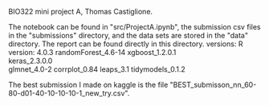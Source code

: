 BIO322 mini project A, Thomas Castiglione.

The notebook can be found in "src/ProjectA.ipynb", the submission csv files in the "submissions" directory, and the data sets are stored in the "data" directory. The report can be found directly in this directory.
versions:
  R version: 4.0.3
  randomForest_4.6-14 
  xgboost_1.2.0.1     
  keras_2.3.0.0      
  glmnet_4.0-2
  corrplot_0.84
  leaps_3.1
  tidymodels_0.1.2

The best submission I made on kaggle is the file "BEST_submisson_nn_60-80-d01-40-10-10-10-1_new_try.csv".


